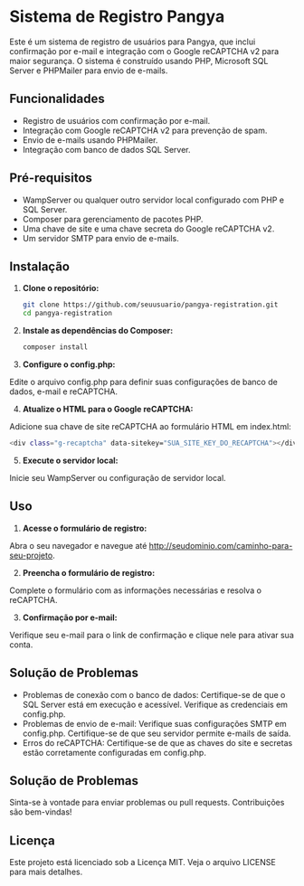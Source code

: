 # Sistema de Registro Pangya

Este é um sistema de registro de usuários para Pangya, que inclui confirmação por e-mail e integração com o Google reCAPTCHA v2 para maior segurança. O sistema é construído usando PHP, Microsoft SQL Server e PHPMailer para envio de e-mails.

## Funcionalidades

- Registro de usuários com confirmação por e-mail.
- Integração com Google reCAPTCHA v2 para prevenção de spam.
- Envio de e-mails usando PHPMailer.
- Integração com banco de dados SQL Server.

## Pré-requisitos

- WampServer ou qualquer outro servidor local configurado com PHP e SQL Server.
- Composer para gerenciamento de pacotes PHP.
- Uma chave de site e uma chave secreta do Google reCAPTCHA v2.
- Um servidor SMTP para envio de e-mails.

## Instalação

1. **Clone o repositório:**

   ```sh
   git clone https://github.com/seuusuario/pangya-registration.git
   cd pangya-registration
   ```

2. **Instale as dependências do Composer:**

   ```sh
   composer install
   ```

3. **Configure o config.php:**

Edite o arquivo config.php para definir suas configurações de banco de dados, e-mail e reCAPTCHA.

4. **Atualize o HTML para o Google reCAPTCHA:**

Adicione sua chave de site reCAPTCHA ao formulário HTML em index.html:

   ```sh
   <div class="g-recaptcha" data-sitekey="SUA_SITE_KEY_DO_RECAPTCHA"></div>
   ```

5. **Execute o servidor local:**

Inicie seu WampServer ou configuração de servidor local.

## Uso

1. **Acesse o formulário de registro:**

Abra o seu navegador e navegue até http://seudominio.com/caminho-para-seu-projeto.

2. **Preencha o formulário de registro:**

Complete o formulário com as informações necessárias e resolva o reCAPTCHA.

3. **Confirmação por e-mail:**

Verifique seu e-mail para o link de confirmação e clique nele para ativar sua conta.

## Solução de Problemas

- Problemas de conexão com o banco de dados: Certifique-se de que o SQL Server está em execução e acessível. Verifique as credenciais em config.php.
- Problemas de envio de e-mail: Verifique suas configurações SMTP em config.php. Certifique-se de que seu servidor permite e-mails de saída.
- Erros do reCAPTCHA: Certifique-se de que as chaves do site e secretas estão corretamente configuradas em config.php.

## Solução de Problemas

Sinta-se à vontade para enviar problemas ou pull requests. Contribuições são bem-vindas!

## Licença

Este projeto está licenciado sob a Licença MIT. Veja o arquivo LICENSE para mais detalhes.

